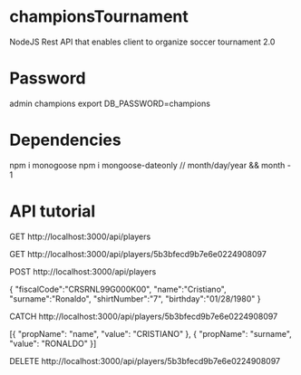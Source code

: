 # championsTournament
NodeJS Rest API that enables client to organize soccer tournament 2.0


# Password
admin
champions
export DB_PASSWORD=champions

# Dependencies

npm i monogoose
npm i mongoose-dateonly // month/day/year && month - 1

# API tutorial

GET 
http://localhost:3000/api/players

GET 
http://localhost:3000/api/players/5b3bfecd9b7e6e0224908097


POST
http://localhost:3000/api/players

{
  "fiscalCode":"CRSRNL99G000K00",
  "name":"Cristiano",
  "surname":"Ronaldo",
  "shirtNumber":"7",
  "birthday":"01/28/1980"
}

CATCH
http://localhost:3000/api/players/5b3bfecd9b7e6e0224908097

[{
    "propName": "name",
    "value": "CRISTIANO"
},
{
    "propName": "surname",
    "value": "RONALDO"
}]

DELETE
http://localhost:3000/api/players/5b3bfecd9b7e6e0224908097
